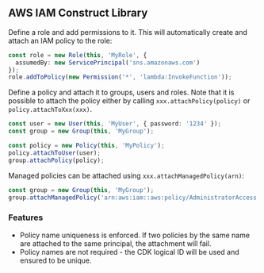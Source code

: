 ## AWS IAM Construct Library

Define a role and add permissions to it. This will automatically create and
attach an IAM policy to the role:

```ts
const role = new Role(this, 'MyRole', {
  assumedBy: new ServicePrincipal('sns.amazonaws.com')
});
role.addToPolicy(new Permission('*', 'lambda:InvokeFunction'));
```

Define a policy and attach it to groups, users and roles. Note that it is possible to attach
the policy either by calling `xxx.attachPolicy(policy)` or `policy.attachToXxx(xxx)`.

```ts
const user = new User(this, 'MyUser', { password: '1234' });
const group = new Group(this, 'MyGroup');

const policy = new Policy(this, 'MyPolicy');
policy.attachToUser(user);
group.attachPolicy(policy);
```

Managed policies can be attached using `xxx.attachManagedPolicy(arn)`:

```ts
const group = new Group(this, 'MyGroup');
group.attachManagedPolicy('arn:aws:iam::aws:policy/AdministratorAccess');
```

### Features

 * Policy name uniqueness is enforced. If two policies by the same name are attached to the same
   principal, the attachment will fail.
 * Policy names are not required - the CDK logical ID will be used and ensured to be unique.
